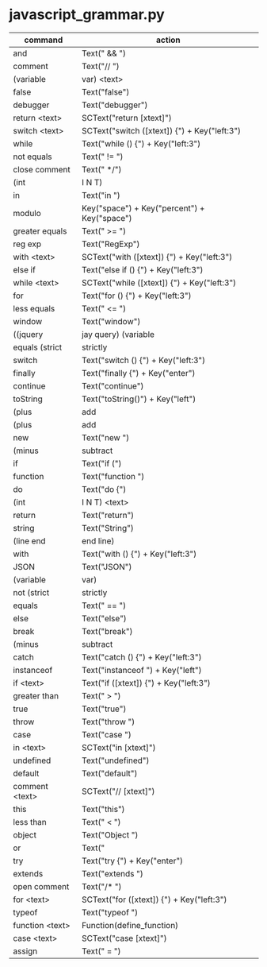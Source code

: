 # javascript_grammar.py

command | action
--- | ---
and | Text(" && ")
comment | Text("// ")
(variable|var) \<text> | SCText("var [xtext]")
false | Text("false")
debugger | Text("debugger")
return \<text> | SCText("return [xtext]")
switch \<text> | SCText("switch ([xtext]) {") + Key("left:3")
while | Text("while () {") + Key("left:3")
not equals | Text(" != ")
close comment | Text(" */")
(int|I N T) | Text("int ")
in | Text("in ")
modulo | Key("space") + Key("percent") + Key("space")
greater equals | Text(" >= ")
reg exp | Text("RegExp")
with \<text> | SCText("with ([xtext]) {") + Key("left:3")
else if | Text("else if () {") + Key("left:3")
while \<text> | SCText("while ([xtext]) {") + Key("left:3")
for | Text("for () {") + Key("left:3")
less equals | Text(" <= ")
window | Text("window")
((jquery|jay query) (variable|var)|dollar paren) | Text("$()") + Key("left")
equals (strict|strictly|exact|exactly) | Text(" === ")
switch | Text("switch () {") + Key("left:3")
finally | Text("finally {") + Key("enter")
continue | Text("continue")
toString | Text("toString()") + Key("left")
(plus|add|addition) equals | Text(" += ")
(plus|add|addition) | Text(" + ")
new | Text("new ")
(minus|subtract|subtraction) equals | Text(" -= ")
if | Text("if (")
function | Text("function ")
do | Text("do {")
(int|I N T) \<text> | SCText("int [xtext]")
return | Text("return")
string | Text("String")
(line end|end line) | Key("end") + Text(";") + Key("enter")
with | Text("with () {") + Key("left:3")
JSON | Text("JSON")
(variable|var) | Text("var ")
not (strict|strictly|exact|exactly) equals | Text(" !== ")
equals | Text(" == ")
else | Text("else")
break | Text("break")
(minus|subtract|subtraction) | Text(" - ")
catch | Text("catch () {") + Key("left:3")
instanceof | Text("instanceof ") + Key("left")
if \<text> | Text("if ([xtext]) {") + Key("left:3")
greater than | Text(" > ")
true | Text("true")
throw | Text("throw ")
case | Text("case ")
in \<text> | SCText("in [xtext]")
undefined | Text("undefined")
default | Text("default")
comment \<text> | SCText("// [xtext]")
this | Text("this")
less than | Text(" < ")
object | Text("Object ")
or | Text(" || ")
try | Text("try {") + Key("enter")
extends  | Text("extends ")
open comment | Text("/* ")
for \<text> | SCText("for ([xtext]) {") + Key("left:3")
typeof | Text("typeof ")
function \<text> | Function(define_function)
case \<text> | SCText("case [xtext]")
assign | Text(" = ")
